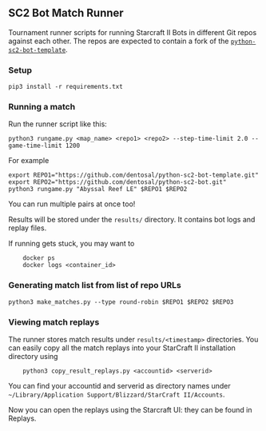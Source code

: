## SC2 Bot Match Runner

Tournament runner scripts for running Starcraft II Bots in different Git repos
against each other. The repos are expected to contain a fork of the
[`python-sc2-bot-template`](https://github.com/Dentosal/python-sc2-bot-template).

### Setup

```
pip3 install -r requirements.txt
```

### Running a match

Run the runner script like this:

```
python3 rungame.py <map_name> <repo1> <repo2> --step-time-limit 2.0 --game-time-limit 1200
```

For example

```
export REPO1="https://github.com/dentosal/python-sc2-bot-template.git"
export REPO2="https://github.com/dentosal/python-sc2-bot.git"
python3 rungame.py "Abyssal Reef LE" $REPO1 $REPO2
```

You can run multiple pairs at once too!

Results will be stored under the `results/` directory. It contains bot logs and replay files.

If running gets stuck, you may want to

```
    docker ps
    docker logs <container_id>
```

### Generating match list from list of repo URLs

```
python3 make_matches.py --type round-robin $REPO1 $REPO2 $REPO3
```

### Viewing match replays

The runner stores match results under `results/<timestamp>` directories. You can easily copy all the match replays
into your StarCraft II installation directory using

```
    python3 copy_result_replays.py <accountid> <serverid>
```

You can find your accountid and serverid as directory names under `~/Library/Application Support/Blizzard/StarCraft II/Accounts`.

Now you can open the replays using the Starcraft UI: they can be found in Replays.
